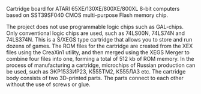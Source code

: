 Cartridge board for ATARI 65XE/130XE/800XE/800XL 8-bit computers based on SST39SF040 CMOS multi-purpose Flash memory chip.

The project does not use programmable logic chips such as GAL-chips.
Only conventional logic chips are used, such as 74LS00N, 74LS74N and 74LS374N.
This is a S/XEGS type cartridge that allows you to store and run dozens of games.
The ROM files for the cartridge are created from the XEX files using the CreaXin1 utility,
and then merged using the XEGS Merger to combine four files into one, forming a total of 512 kb of ROM memory.
In the process of manufacturing a cartridge, microchips of Russian production can be used, such as ЭКР1533ИР23, К555ТМ2, К555ЛА3 etc.
The cartridge body consists of two 3D-printed parts. The parts connect to each other without the use of screws or glue.
